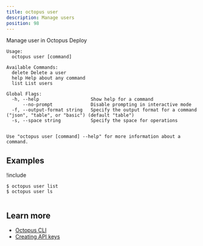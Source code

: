 ```yaml
---
title: octopus user
description: Manage users
position: 98
---
```


Manage user in Octopus Deploy


```text
Usage:
  octopus user [command]

Available Commands:
  delete Delete a user
  help Help about any command
  list List users

Global Flags:
  -h, --help                   Show help for a command
      --no-prompt              Disable prompting in interactive mode
  -f, --output-format string   Specify the output format for a command ("json", "table", or "basic") (default "table")
  -s, --space string           Specify the space for operations


Use "octopus user [command] --help" for more information about a command.
```

## Examples

!include <samples-instance>


```text
$ octopus user list
$ octopus user ls


```

## Learn more

- [Octopus CLI](/docs/octopus-rest-api/cli/index.md)
- [Creating API keys](/docs/octopus-rest-api/how-to-create-an-api-key.md)